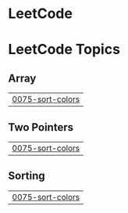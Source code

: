 # LeetCode
<!---LeetCode Topics Start-->
# LeetCode Topics
## Array
|  |
| ------- |
| [0075-sort-colors](https://github.com/7773aakash/LeetCode/tree/master/0075-sort-colors) |
## Two Pointers
|  |
| ------- |
| [0075-sort-colors](https://github.com/7773aakash/LeetCode/tree/master/0075-sort-colors) |
## Sorting
|  |
| ------- |
| [0075-sort-colors](https://github.com/7773aakash/LeetCode/tree/master/0075-sort-colors) |
<!---LeetCode Topics End-->